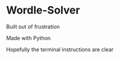 # Wordle-Solver
Built out of frustration

Made with Python

Hopefully the terminal instructions are clear 
